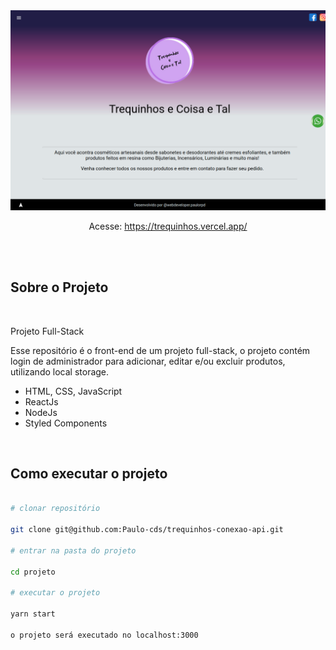 <div align="center">
    <img src="./src/images/trequinhos.png" width="600px" />
</div>
<div align="center">
    <p> Acesse: <a href="https://trequinhos.vercel.app/" target="blanck" >https://trequinhos.vercel.app/</a>
    </p>
</div>
</br></br>
<h2>Sobre o Projeto </h2>
</br>
<div>
<p>Projeto Full-Stack</p>
<p> Esse repositório é o front-end de um projeto full-stack, o projeto contém login de administrador para adicionar, editar e/ou excluir produtos, utilizando local storage.
</p>
</div>
<div >
<ul>
<li>HTML, CSS, JavaScript</li>
<li>ReactJs</li>
<li>NodeJs</li>
<li>Styled Components</li>
</ul>
</div>
</br>
<h2>Como executar o projeto</h2>

```bash

# clonar repositório

git clone git@github.com:Paulo-cds/trequinhos-conexao-api.git

# entrar na pasta do projeto

cd projeto

# executar o projeto

yarn start

o projeto será executado no localhost:3000

```
